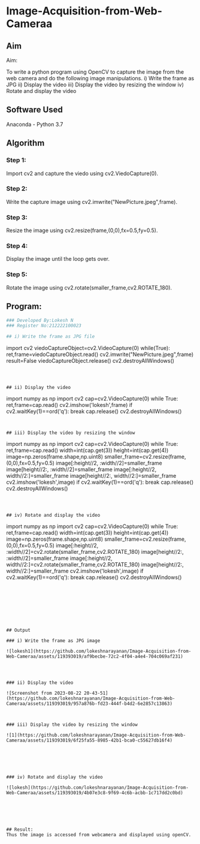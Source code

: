 # Image-Acquisition-from-Web-Cameraa
## Aim
 
Aim:
 
To write a python program using OpenCV to capture the image from the web camera and do the following image manipulations.
i) Write the frame as JPG 
ii) Display the video 
iii) Display the video by resizing the window
iv) Rotate and display the video

## Software Used
Anaconda - Python 3.7
## Algorithm

### Step 1:

Import cv2 and capture the viedo using cv2.ViedoCapture(0).

### Step 2:

Write the capture image using cv2.imwrite("NewPicture.jpeg",frame).
### Step 3:


Resize the image using cv2.resize(frame,(0,0),fx=0.5,fy=0.5).

### Step 4:

Display the image until the loop gets over.

### Step 5:

Rotate the image using cv2.rotate(smaller_frame,cv2.ROTATE_180).

## Program:
``` Python
### Developed By:Lokesh N
### Register No:212222100023

## i) Write the frame as JPG file
```
import cv2
viedoCaptureObject=cv2.VideoCapture(0)
while(True):
    ret,frame=viedoCaptureObject.read()
    cv2.imwrite("NewPicture.jpeg",frame)
    result=False
viedoCaptureObject.release()
cv2.destroyAllWindows()

```



## ii) Display the video

```
import numpy as np
import cv2
cap=cv2.VideoCapture(0)
while True:
    ret,frame=cap.read()
    cv2.imshow('lokesh',frame)
    if cv2.waitKey(1)==ord('q'):
        break
cap.release()
cv2.destroyAllWindows()

```


## iii) Display the video by resizing the window

```
import numpy as np
import cv2
cap=cv2.VideoCapture(0)
while True:
    ret,frame=cap.read()
    width=int(cap.get(3))
    height=int(cap.get(4))
    image=np.zeros(frame.shape,np.uint8)
    smaller_frame=cv2.resize(frame,(0,0),fx=0.5,fy=0.5)
    image[:height//2, :width//2]=smaller_frame
    image[height//2:, :width//2]=smaller_frame
    image[:height//2, width//2:]=smaller_frame
    image[height//2:, width//2:]=smaller_frame
    cv2.imshow('lokesh',image)
    if cv2.waitKey(1)==ord('q'):
        break
cap.release()
cv2.destroyAllWindows()

```



## iv) Rotate and display the video
```
import numpy as np
import cv2
cap=cv2.VideoCapture(0)
while True:
    ret,frame=cap.read()
    width=int(cap.get(3))
    height=int(cap.get(4))
    image=np.zeros(frame.shape,np.uint8)
    smaller_frame=cv2.resize(frame,(0,0),fx=0.5,fy=0.5)
    image[:height//2, :width//2]=cv2.rotate(smaller_frame,cv2.ROTATE_180)
    image[height//2:, :width//2]=smaller_frame
    image[:height//2, width//2:]=cv2.rotate(smaller_frame,cv2.ROTATE_180)
    image[height//2:, width//2:]=smaller_frame
    cv2.imshow('lokesh',image)
    if cv2.waitKey(1)==ord('q'):
        break
cap.release()
cv2.destroyAllWindows()

```








## Output

### i) Write the frame as JPG image

![lokesh1](https://github.com/lokeshnarayanan/Image-Acquisition-from-Web-Cameraa/assets/119393019/af9becbe-72c2-4f04-a4e4-704c069af231)




### ii) Display the video

![Screenshot from 2023-08-22 20-43-51](https://github.com/lokeshnarayanan/Image-Acquisition-from-Web-Cameraa/assets/119393019/957a876b-fd23-444f-b4d2-6e2857c13863)



### iii) Display the video by resizing the window

![1](https://github.com/lokeshnarayanan/Image-Acquisition-from-Web-Cameraa/assets/119393019/6f25fa55-8985-42b1-bca0-c55627db16f4)






### iv) Rotate and display the video

![lokesh](https://github.com/lokeshnarayanan/Image-Acquisition-from-Web-Cameraa/assets/119393019/4b07e3c8-9f69-4c6b-acbb-1c717dd2c0bd)






## Result:
Thus the image is accessed from webcamera and displayed using openCV.
